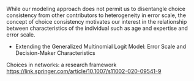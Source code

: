 While our modeling approach does not permit us to disentangle choice consistency from other contributors to heterogeneity in error scale, the concept of choice consistency motivates our interest in the relationship between characteristics of the individual such as age and expertise and error scale.

- Extending the Generalized Multinomial Logit Model: Error Scale and Decision-Maker Characteristics

Choices in networks: a research framework https://link.springer.com/article/10.1007/s11002-020-09541-9